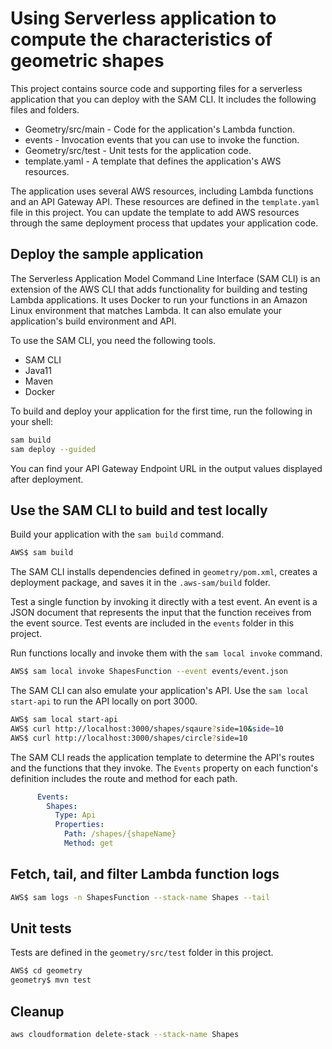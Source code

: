 # Using Serverless application to compute the characteristics  of geometric shapes

This project contains source code and supporting files for a serverless application that you can deploy with the SAM CLI. It includes the following files and folders.

- Geometry/src/main - Code for the application's Lambda function.
- events - Invocation events that you can use to invoke the function.
- Geometry/src/test - Unit tests for the application code. 
- template.yaml - A template that defines the application's AWS resources.

The application uses several AWS resources, including Lambda functions and an API Gateway API. These resources are defined in the `template.yaml` file in this project. You can update the template to add AWS resources through the same deployment process that updates your application code.

## Deploy the sample application

The Serverless Application Model Command Line Interface (SAM CLI) is an extension of the AWS CLI that adds functionality for building and testing Lambda applications. It uses Docker to run your functions in an Amazon Linux environment that matches Lambda. It can also emulate your application's build environment and API.

To use the SAM CLI, you need the following tools.

* SAM CLI
* Java11
* Maven
* Docker

To build and deploy your application for the first time, run the following in your shell:

```bash
sam build
sam deploy --guided
```
You can find your API Gateway Endpoint URL in the output values displayed after deployment.

## Use the SAM CLI to build and test locally

Build your application with the `sam build` command.

```bash
AWS$ sam build
```

The SAM CLI installs dependencies defined in `geometry/pom.xml`, creates a deployment package, and saves it in the `.aws-sam/build` folder.

Test a single function by invoking it directly with a test event. An event is a JSON document that represents the input that the function receives from the event source. Test events are included in the `events` folder in this project.

Run functions locally and invoke them with the `sam local invoke` command.

```bash
AWS$ sam local invoke ShapesFunction --event events/event.json
```

The SAM CLI can also emulate your application's API. Use the `sam local start-api` to run the API locally on port 3000.

```bash
AWS$ sam local start-api
AWS$ curl http://localhost:3000/shapes/sqaure?side=10&side=10
AWS$ curl http://localhost:3000/shapes/circle?side=10
```

The SAM CLI reads the application template to determine the API's routes and the functions that they invoke. The `Events` property on each function's definition includes the route and method for each path.

```yaml
      Events:
        Shapes:
          Type: Api
          Properties:
            Path: /shapes/{shapeName}
            Method: get
```

## Fetch, tail, and filter Lambda function logs

```bash
AWS$ sam logs -n ShapesFunction --stack-name Shapes --tail
```

## Unit tests

Tests are defined in the `geometry/src/test` folder in this project.

```bash
AWS$ cd geometry
geometry$ mvn test
```

## Cleanup

```bash
aws cloudformation delete-stack --stack-name Shapes
```